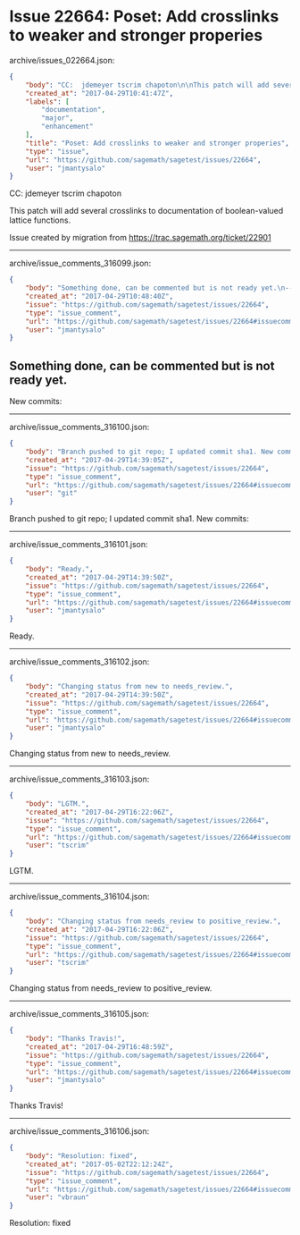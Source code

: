 # Issue 22664: Poset: Add crosslinks to weaker and stronger properies

archive/issues_022664.json:
```json
{
    "body": "CC:  jdemeyer tscrim chapoton\n\nThis patch will add several crosslinks to documentation of boolean-valued lattice functions.\n\nIssue created by migration from https://trac.sagemath.org/ticket/22901\n\n",
    "created_at": "2017-04-29T10:41:47Z",
    "labels": [
        "documentation",
        "major",
        "enhancement"
    ],
    "title": "Poset: Add crosslinks to weaker and stronger properies",
    "type": "issue",
    "url": "https://github.com/sagemath/sagetest/issues/22664",
    "user": "jmantysalo"
}
```
CC:  jdemeyer tscrim chapoton

This patch will add several crosslinks to documentation of boolean-valued lattice functions.

Issue created by migration from https://trac.sagemath.org/ticket/22901





---

archive/issue_comments_316099.json:
```json
{
    "body": "Something done, can be commented but is not ready yet.\n----\nNew commits:",
    "created_at": "2017-04-29T10:48:40Z",
    "issue": "https://github.com/sagemath/sagetest/issues/22664",
    "type": "issue_comment",
    "url": "https://github.com/sagemath/sagetest/issues/22664#issuecomment-316099",
    "user": "jmantysalo"
}
```

Something done, can be commented but is not ready yet.
----
New commits:



---

archive/issue_comments_316100.json:
```json
{
    "body": "Branch pushed to git repo; I updated commit sha1. New commits:",
    "created_at": "2017-04-29T14:39:05Z",
    "issue": "https://github.com/sagemath/sagetest/issues/22664",
    "type": "issue_comment",
    "url": "https://github.com/sagemath/sagetest/issues/22664#issuecomment-316100",
    "user": "git"
}
```

Branch pushed to git repo; I updated commit sha1. New commits:



---

archive/issue_comments_316101.json:
```json
{
    "body": "Ready.",
    "created_at": "2017-04-29T14:39:50Z",
    "issue": "https://github.com/sagemath/sagetest/issues/22664",
    "type": "issue_comment",
    "url": "https://github.com/sagemath/sagetest/issues/22664#issuecomment-316101",
    "user": "jmantysalo"
}
```

Ready.



---

archive/issue_comments_316102.json:
```json
{
    "body": "Changing status from new to needs_review.",
    "created_at": "2017-04-29T14:39:50Z",
    "issue": "https://github.com/sagemath/sagetest/issues/22664",
    "type": "issue_comment",
    "url": "https://github.com/sagemath/sagetest/issues/22664#issuecomment-316102",
    "user": "jmantysalo"
}
```

Changing status from new to needs_review.



---

archive/issue_comments_316103.json:
```json
{
    "body": "LGTM.",
    "created_at": "2017-04-29T16:22:06Z",
    "issue": "https://github.com/sagemath/sagetest/issues/22664",
    "type": "issue_comment",
    "url": "https://github.com/sagemath/sagetest/issues/22664#issuecomment-316103",
    "user": "tscrim"
}
```

LGTM.



---

archive/issue_comments_316104.json:
```json
{
    "body": "Changing status from needs_review to positive_review.",
    "created_at": "2017-04-29T16:22:06Z",
    "issue": "https://github.com/sagemath/sagetest/issues/22664",
    "type": "issue_comment",
    "url": "https://github.com/sagemath/sagetest/issues/22664#issuecomment-316104",
    "user": "tscrim"
}
```

Changing status from needs_review to positive_review.



---

archive/issue_comments_316105.json:
```json
{
    "body": "Thanks Travis!",
    "created_at": "2017-04-29T16:48:59Z",
    "issue": "https://github.com/sagemath/sagetest/issues/22664",
    "type": "issue_comment",
    "url": "https://github.com/sagemath/sagetest/issues/22664#issuecomment-316105",
    "user": "jmantysalo"
}
```

Thanks Travis!



---

archive/issue_comments_316106.json:
```json
{
    "body": "Resolution: fixed",
    "created_at": "2017-05-02T22:12:24Z",
    "issue": "https://github.com/sagemath/sagetest/issues/22664",
    "type": "issue_comment",
    "url": "https://github.com/sagemath/sagetest/issues/22664#issuecomment-316106",
    "user": "vbraun"
}
```

Resolution: fixed
